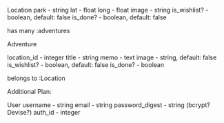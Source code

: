 Location
park - string
lat - float
long - float
image - string
is_wishlist? - boolean, default: false
is_done? - boolean, default: false

has many :adventures

Adventure

location_id - integer
title - string
memo - text
image - string, default: false
is_wishlist? - boolean, default: false
is_done? - boolean

belongs to :Location

Additional Plan:

User
username - string
email - string
password_digest - string (bcrypt? Devise?)
auth_id - integer
